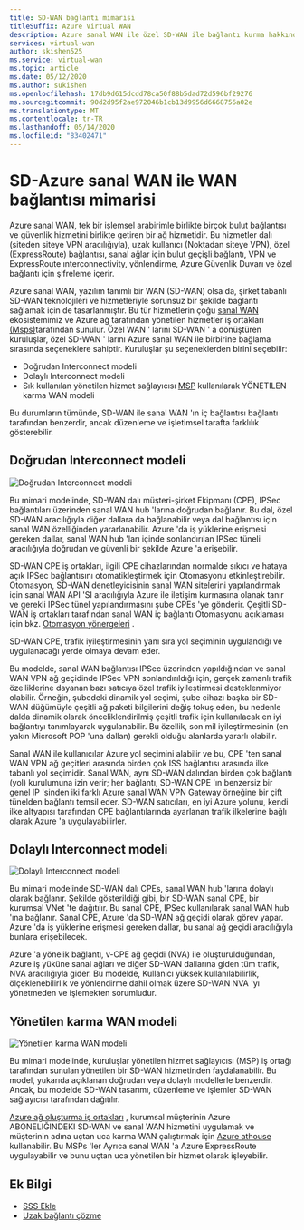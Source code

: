 ```yaml
---
title: SD-WAN bağlantı mimarisi
titleSuffix: Azure Virtual WAN
description: Azure sanal WAN ile özel SD-WAN ile bağlantı kurma hakkında bilgi edinin
services: virtual-wan
author: skishen525
ms.service: virtual-wan
ms.topic: article
ms.date: 05/12/2020
ms.author: sukishen
ms.openlocfilehash: 17db9d615dcdd78ca50f88b5dad72d596bf29276
ms.sourcegitcommit: 90d2d95f2ae972046b1cb13d9956d6668756a02e
ms.translationtype: MT
ms.contentlocale: tr-TR
ms.lasthandoff: 05/14/2020
ms.locfileid: "83402471"
---
```

# <a name="sd-wan-connectivity-architecture-with-azure-virtual-wan"></a>SD-Azure sanal WAN ile WAN bağlantısı mimarisi

Azure sanal WAN, tek bir işlemsel arabirimle birlikte birçok bulut bağlantısı ve güvenlik hizmetini birlikte getiren bir ağ hizmetidir. Bu hizmetler dalı (siteden siteye VPN aracılığıyla), uzak kullanıcı (Noktadan siteye VPN), özel (ExpressRoute) bağlantısı, sanal ağlar için bulut geçişli bağlantı, VPN ve ExpressRoute ınterconnectivity, yönlendirme, Azure Güvenlik Duvarı ve özel bağlantı için şifreleme içerir.

Azure sanal WAN, yazılım tanımlı bir WAN (SD-WAN) olsa da, şirket tabanlı SD-WAN teknolojileri ve hizmetleriyle sorunsuz bir şekilde bağlantı sağlamak için de tasarlanmıştır. Bu tür hizmetlerin çoğu [sanal WAN](virtual-wan-locations-partners.md) ekosistemimiz ve Azure ağ tarafından yönetilen hizmetler iş ortakları [(Msps)](../networking/networking-partners-msp.md)tarafından sunulur. Özel WAN ' larını SD-WAN ' a dönüştüren kuruluşlar, özel SD-WAN ' larını Azure sanal WAN ile birbirine bağlama sırasında seçeneklere sahiptir. Kuruluşlar şu seçeneklerden birini seçebilir:

* Doğrudan Interconnect modeli
* Dolaylı Interconnect modeli
* Sık kullanılan yönetilen hizmet sağlayıcısı [MSP](../networking/networking-partners-msp.md) kullanılarak YÖNETILEN karma WAN modeli

Bu durumların tümünde, SD-WAN ile sanal WAN 'ın iç bağlantısı bağlantı tarafından benzerdir, ancak düzenleme ve işletimsel tarafta farklılık gösterebilir.

## <a name="direct-interconnect-model"></a><a name="direct"></a>Doğrudan Interconnect modeli

![Doğrudan Interconnect modeli](./media/sd-wan-connectivity-architecture/direct.png)

Bu mimari modelinde, SD-WAN dalı müşteri-şirket Ekipmanı (CPE), IPSec bağlantıları üzerinden sanal WAN hub 'larına doğrudan bağlanır. Bu dal, özel SD-WAN aracılığıyla diğer dallara da bağlanabilir veya dal bağlantısı için sanal WAN özelliğinden yararlanabilir. Azure 'da iş yüklerine erişmesi gereken dallar, sanal WAN hub 'ları içinde sonlandırılan IPSec tüneli aracılığıyla doğrudan ve güvenli bir şekilde Azure 'a erişebilir.

SD-WAN CPE iş ortakları, ilgili CPE cihazlarından normalde sıkıcı ve hataya açık IPSec bağlantısını otomatikleştirmek için Otomasyonu etkinleştirebilir. Otomasyon, SD-WAN denetleyicisinin sanal WAN sitelerini yapılandırmak için sanal WAN API 'SI aracılığıyla Azure ile iletişim kurmasına olanak tanır ve gerekli IPSec tünel yapılandırmasını şube CPEs 'ye gönderir. Çeşitli SD-WAN iş ortakları tarafından sanal WAN iç bağlantı Otomasyonu açıklaması için bkz. [Otomasyon yönergeleri](virtual-wan-configure-automation-providers.md) .

SD-WAN CPE, trafik iyileştirmesinin yanı sıra yol seçiminin uygulandığı ve uygulanacağı yerde olmaya devam eder. 

Bu modelde, sanal WAN bağlantısı IPSec üzerinden yapıldığından ve sanal WAN VPN ağ geçidinde IPSec VPN sonlandırıldığı için, gerçek zamanlı trafik özelliklerine dayanan bazı satıcıya özel trafik iyileştirmesi desteklenmiyor olabilir. Örneğin, şubedeki dinamik yol seçimi, şube cihazı başka bir SD-WAN düğümüyle çeşitli ağ paketi bilgilerini değiş tokuş eden, bu nedenle dalda dinamik olarak önceliklendirilmiş çeşitli trafik için kullanılacak en iyi bağlantıyı tanımlayarak uygulanabilir. Bu özellik, son mil iyileştirmesinin (en yakın Microsoft POP 'una dallan) gerekli olduğu alanlarda yararlı olabilir.

Sanal WAN ile kullanıcılar Azure yol seçimini alabilir ve bu, CPE 'ten sanal WAN VPN ağ geçitleri arasında birden çok ISS bağlantısı arasında ilke tabanlı yol seçimidir. Sanal WAN, aynı SD-WAN dalından birden çok bağlantı (yol) kurulumuna izin verir; her bağlantı, SD-WAN CPE 'ın benzersiz bir genel IP 'sinden iki farklı Azure sanal WAN VPN Gateway örneğine bir çift tünelden bağlantı temsil eder. SD-WAN satıcıları, en iyi Azure yolunu, kendi ilke altyapısı tarafından CPE bağlantılarında ayarlanan trafik ilkelerine bağlı olarak Azure 'a uygulayabilirler.

## <a name="indirect-interconnect-model"></a><a name="indirect"></a>Dolaylı Interconnect modeli

![Dolaylı Interconnect modeli](./media/sd-wan-connectivity-architecture/indirect.png)

Bu mimari modelinde SD-WAN dalı CPEs, sanal WAN hub 'larına dolaylı olarak bağlanır. Şekilde gösterildiği gibi, bir SD-WAN sanal CPE, bir kurumsal VNet 'te dağıtılır. Bu sanal CPE, IPSec kullanılarak sanal WAN hub 'ına bağlanır. Sanal CPE, Azure 'da SD-WAN ağ geçidi olarak görev yapar. Azure 'da iş yüklerine erişmesi gereken dallar, bu sanal ağ geçidi aracılığıyla bunlara erişebilecek.

Azure 'a yönelik bağlantı, v-CPE ağ geçidi (NVA) ile oluşturulduğundan, Azure iş yüküne sanal ağları ve diğer SD-WAN dallarına giden tüm trafik, NVA aracılığıyla gider. Bu modelde, Kullanıcı yüksek kullanılabilirlik, ölçeklenebilirlik ve yönlendirme dahil olmak üzere SD-WAN NVA 'yı yönetmeden ve işlemekten sorumludur.
  
## <a name="managed-hybrid-wan-model"></a><a name="hybrid"></a>Yönetilen karma WAN modeli

![Yönetilen karma WAN modeli](./media/sd-wan-connectivity-architecture/hybrid.png)

Bu mimari modelinde, kuruluşlar yönetilen hizmet sağlayıcısı (MSP) iş ortağı tarafından sunulan yönetilen bir SD-WAN hizmetinden faydalanabilir. Bu model, yukarıda açıklanan doğrudan veya dolaylı modellerle benzerdir. Ancak, bu modelde SD-WAN tasarımı, düzenleme ve işlemler SD-WAN sağlayıcısı tarafından dağıtılır.

[Azure ağ oluşturma iş ortakları](../networking/networking-partners-msp.md) , kurumsal müşterinin Azure ABONELIĞINDEKI SD-WAN ve sanal WAN hizmetini uygulamak ve müşterinin adına uçtan uca karma WAN çalıştırmak için [Azure athouse](https://azure.microsoft.com/services/azure-lighthouse/) kullanabilir. Bu MSPs 'ler Ayrıca sanal WAN 'a Azure ExpressRoute uygulayabilir ve bunu uçtan uca yönetilen bir hizmet olarak işleyebilir.

## <a name="additional-information"></a>Ek Bilgi

* [SSS Ekle](virtual-wan-faq.md)
* [Uzak bağlantı çözme](work-remotely-support.md)
